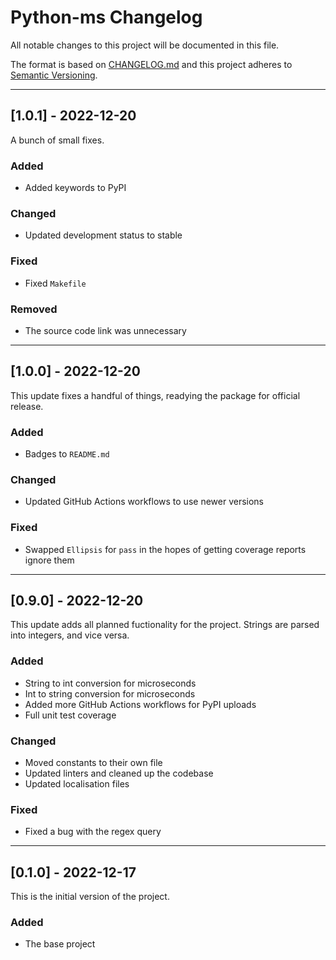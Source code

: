 
# Python-ms Changelog

All notable changes to this project will be documented in this file.

The format is based on [CHANGELOG.md](http://changelog.md/)
and this project adheres to [Semantic Versioning](http://semver.org/).

<!-- 
TEMPLATE

## [major.minor.patch] - yyyy-mm-dd

A message that notes the main changes in the update.

### Added

### Changed

### Deprecated

### Fixed

### Removed

### Security

_______________________________________________________________________________
 
 -->

<!--
EXAMPLE

## [0.2.0] - 2021-06-02

Lorem Ipsum dolor sit amet.

### Added

- Cat pictures hidden in the library
- Added beeswax to the gears

### Changed

- Updated localisation files

-->

<!--
_______________________________________________________________________________

## [1.0.1] - 2022-12-20

A bunch of small fixes.

### Added

- Added keywords to PyPI

### Changed

- Updated development status to stable

### Fixed

- Fixed `Makefile`

### Removed

- The source code link was unnecessary

-->

_______________________________________________________________________________

## [1.0.1] - 2022-12-20

A bunch of small fixes.

### Added

- Added keywords to PyPI

### Changed

- Updated development status to stable

### Fixed

- Fixed `Makefile`

### Removed

- The source code link was unnecessary

_______________________________________________________________________________

## [1.0.0] - 2022-12-20

This update fixes a handful of things, readying the package for official
release.

### Added

- Badges to `README.md`

### Changed

- Updated GitHub Actions workflows to use newer versions

### Fixed

- Swapped `Ellipsis` for `pass` in the hopes of getting coverage reports ignore
  them

_______________________________________________________________________________

## [0.9.0] - 2022-12-20

This update adds all planned fuctionality for the project.
Strings are parsed into integers, and vice versa.

### Added

- String to int conversion for microseconds
- Int to string conversion for microseconds
- Added more GitHub Actions workflows for PyPI uploads
- Full unit test coverage

### Changed

- Moved constants to their own file
- Updated linters and cleaned up the codebase
- Updated localisation files

### Fixed

- Fixed a bug with the regex query

_______________________________________________________________________________

## [0.1.0] - 2022-12-17

This is the initial version of the project.

### Added

- The base project

<!-- markdownlint-configure-file {
    "MD022": false,
    "MD024": false,
    "MD030": false,
    "MD032": false
} -->
<!--
    MD022: Blanks around headings
    MD024: No duplicate headings
    MD030: Spaces after list markers
    MD032: Blanks around lists
-->
